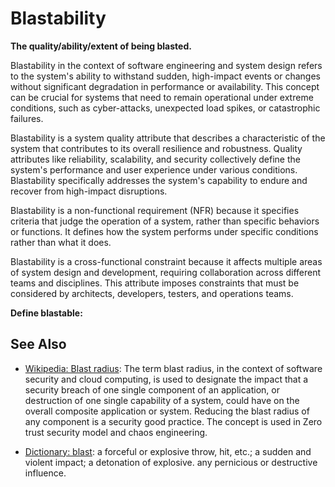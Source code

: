 # Blastability

**The quality/ability/extent of being blasted.**

<span data-chatgpt-prompt="explain blastability (system quality attribute, non-functional requirement, cross-functional constraint)">

Blastability in the context of software engineering and system design refers to the system's ability to withstand sudden, high-impact events or changes without significant degradation in performance or availability. This concept can be crucial for systems that need to remain operational under extreme conditions, such as cyber-attacks, unexpected load spikes, or catastrophic failures.

Blastability is a system quality attribute that describes a characteristic of the system that contributes to its overall resilience and robustness. Quality attributes like reliability, scalability, and security collectively define the system's performance and user experience under various conditions. Blastability specifically addresses the system's capability to endure and recover from high-impact disruptions.

Blastability is a non-functional requirement (NFR) because it specifies criteria that judge the operation of a system, rather than specific behaviors or functions. It defines how the system performs under specific conditions rather than what it does.

Blastability is a cross-functional constraint because it affects multiple areas of system design and development, requiring collaboration across different teams and disciplines. This attribute imposes constraints that must be considered by architects, developers, testers, and operations teams.

</span>

**Define blastable:** <span data-chatgpt-prompt="define blastable (computers and software)"></span>

## See Also

* [Wikipedia: Blast radius](https://wikipedia.org/wiki/Blast_radius): The term blast radius, in the context of software security and cloud computing, is used to designate the impact that a security breach of one single component of an application, or destruction of one single capability of a system, could have on the overall composite application or system. Reducing the blast radius of any component is a security good practice. The concept is used in Zero trust security model and chaos engineering.

* [Dictionary: blast](https://www.dictionary.com/browse/blat): a forceful or explosive throw, hit, etc.; a sudden and violent impact; a detonation of explosive. any pernicious or destructive influence.


